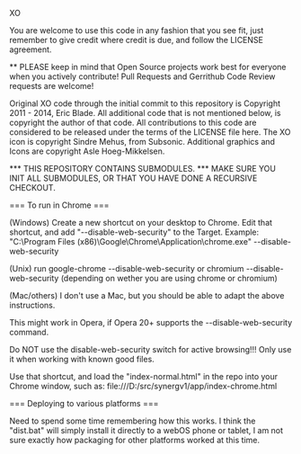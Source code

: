 XO

You are welcome to use this code in any fashion that you see fit, just remember
to give credit where credit is due, and follow the LICENSE agreement.

** PLEASE keep in mind that Open Source projects work best for everyone when you
actively contribute!  Pull Requests and Gerrithub Code Review requests are welcome!

Original XO code through the initial commit to this repository is Copyright 2011 - 2014, Eric Blade. All additional code that is not mentioned below, is copyright the author of that code. All contributions to this code are considered to be released under the terms of the LICENSE file here.
The XO icon is copyright Sindre Mehus, from Subsonic.
Additional graphics and Icons are copyright Asle Hoeg-Mikkelsen.

*** THIS REPOSITORY CONTAINS SUBMODULES.
*** MAKE SURE YOU INIT ALL SUBMODULES, OR THAT YOU HAVE DONE A RECURSIVE CHECKOUT.

=== To run in Chrome ===

(Windows) Create a new shortcut on your desktop to Chrome.  Edit that shortcut, and add "--disable-web-security" to the Target.
Example: "C:\Program Files (x86)\Google\Chrome\Application\chrome.exe" --disable-web-security

(Unix) run google-chrome --disable-web-security or chromium --disable-web-security (depending on wether you are using chrome or chromium)

(Mac/others) I don't use a Mac, but you should be able to adapt the above instructions.

This might work in Opera, if Opera 20+ supports the --disable-web-security command.

Do NOT use the disable-web-security switch for active browsing!!! Only use it when working with known good files.

Use that shortcut, and load the "index-normal.html" in the repo into your Chrome window, such as:
file:///D:/src/synergv1/app/index-chrome.html

=== Deploying to various platforms ===

Need to spend some time remembering how this works.  I think the "dist.bat" will simply install it
directly to a webOS phone or tablet, I am not sure exactly how packaging for other platforms worked at
this time.
